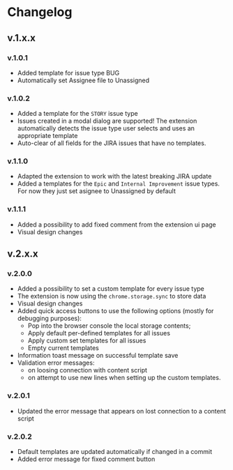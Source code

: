 # Changelog

## v.1.x.x

### v.1.0.1
*   Added template for issue type BUG
*   Automatically set Assignee file to Unassigned

### v.1.0.2 
*   Added a template for the `STORY` issue type
*   Issues created in a modal dialog are supported! The extension automatically detects the issue type user 
selects and uses an appropriate template
*   Auto-clear of all fields for the JIRA issues that have no templates.

### v.1.1.0
*   Adapted the extension to work with the latest breaking JIRA update
*   Added a templates for the `Epic` and `Internal Improvement` issue types. For now they just set asignee to Unassigned by default

### v.1.1.1
*   Added a possibility to add fixed comment from the extension ui page
*   Visual design changes

## v.2.x.x
### v.2.0.0
*   Added a possibility to set a custom template for every issue type
*   The extension is now using the `chrome.storage.sync` to store data
*   Visual design changes
*   Added quick access buttons to use the following options (mostly for debugging purposes):
    *   Pop into the browser console the local storage contents;
    *   Apply default per-defined templates for all issues
    *   Apply custom set templates for all issues
    *   Empty current templates
*   Information toast message on successful template save
*   Validation error messages:
    *   on loosing connection with content script
    *   on attempt to use new lines when setting up the custom templates.
    
### v.2.0.1
*   Updated the error message that appears on lost connection to a content script

### v.2.0.2
*   Default templates are updated automatically if changed in a commit
*   Added error message for fixed comment button